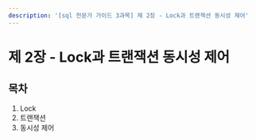 ```yaml
---
description: '[sql 전문가 가이드 3과목] 제 2장 - Lock과 트랜잭션 동시성 제어'
---
```


# 제 2장 - Lock과 트랜잭션 동시성 제어

## 목차

1. Lock
2. 트랜잭션
3. 동시성 제어
